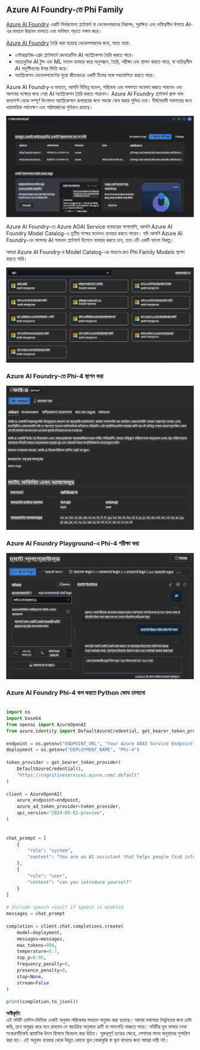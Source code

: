 ## Azure AI Foundry-তে Phi Family

[Azure AI Foundry](https://ai.azure.com) একটি নির্ভরযোগ্য প্ল্যাটফর্ম যা ডেভেলপারদের নিরাপদ, সুরক্ষিত এবং দায়িত্বশীল উপায়ে AI-এর মাধ্যমে উদ্ভাবন চালাতে এবং ভবিষ্যৎ গড়তে সক্ষম করে।  

[Azure AI Foundry](https://ai.azure.com) তৈরি করা হয়েছে ডেভেলপারদের জন্য, যাতে তারা:

- এন্টারপ্রাইজ-গ্রেড প্ল্যাটফর্মে জেনারেটিভ AI অ্যাপ্লিকেশন তৈরি করতে পারে।  
- অত্যাধুনিক AI টুল এবং ML মডেল ব্যবহার করে অনুসন্ধান, তৈরি, পরীক্ষা এবং স্থাপন করতে পারে, যা দায়িত্বশীল AI অনুশীলনের উপর ভিত্তি করে।  
- অ্যাপ্লিকেশন ডেভেলপমেন্টের পুরো জীবনচক্রে একটি টিমের সঙ্গে সহযোগিতা করতে পারে।  

Azure AI Foundry-র মাধ্যমে, আপনি বিভিন্ন মডেল, পরিষেবা এবং সক্ষমতা অন্বেষণ করতে পারবেন এবং আপনার লক্ষ্যের জন্য সেরা AI অ্যাপ্লিকেশন তৈরি করতে পারবেন। Azure AI Foundry প্ল্যাটফর্ম প্রুফ অফ কনসেপ্ট থেকে সম্পূর্ণ উৎপাদন অ্যাপ্লিকেশনে রূপান্তরের জন্য সহজে স্কেল করার সুবিধা দেয়। দীর্ঘমেয়াদী সফলতার জন্য ধারাবাহিক পর্যবেক্ষণ এবং পরিমার্জনের সুবিধাও রয়েছে।  

![portal](../../../../../translated_images/AIFoundryPorral.68f0acc7d5f47991d90f78fd199beb1123941bba27c39effe55ebfc1d07f114c.bn.png)

Azure AI Foundry-তে Azure AOAI Service ব্যবহারের পাশাপাশি, আপনি Azure AI Foundry Model Catalog-এ তৃতীয় পক্ষের মডেলও ব্যবহার করতে পারেন। যদি আপনি Azure AI Foundry-কে আপনার AI সমাধান প্ল্যাটফর্ম হিসেবে ব্যবহার করতে চান, তবে এটি একটি ভালো বিকল্প।  

আমরা Azure AI Foundry-র Model Catalog-এর মাধ্যমে দ্রুত Phi Family Models স্থাপন করতে পারি।  

![ModelCatalog](../../../../../translated_images/AIFoundryModelCatalog.65aadf44c7a47e16a745104efa3ca2b49580c7be190f901a3da6d6533fc37b07.bn.png)

### **Azure AI Foundry-তে Phi-4 স্থাপন করা**

![Phi4](../../../../../translated_images/AIFoundryPhi4.dd27d994739126af80d23e8ec9d3bfd7e6b518d3993aa729fdd4c26e1add8d35.bn.png)

### **Azure AI Foundry Playground-এ Phi-4 পরীক্ষা করা**

![Playground](../../../../../translated_images/AIFoundryPlayground.11365174557f8eac71ce4d439d344dd767a1b04701e9ffe73642feefb099188d.bn.png)

### **Azure AI Foundry Phi-4 কল করতে Python কোড চালানো**

```python

import os  
import base64
from openai import AzureOpenAI  
from azure.identity import DefaultAzureCredential, get_bearer_token_provider  
        
endpoint = os.getenv("ENDPOINT_URL", "Your Azure AOAI Service Endpoint")  
deployment = os.getenv("DEPLOYMENT_NAME", "Phi-4")  
      
token_provider = get_bearer_token_provider(  
    DefaultAzureCredential(),  
    "https://cognitiveservices.azure.com/.default"  
)  
  
client = AzureOpenAI(  
    azure_endpoint=endpoint,  
    azure_ad_token_provider=token_provider,  
    api_version="2024-05-01-preview",  
)  
  

chat_prompt = [
    {
        "role": "system",
        "content": "You are an AI assistant that helps people find information."
    },
    {
        "role": "user",
        "content": "can you introduce yourself"
    }
] 
    
# Include speech result if speech is enabled  
messages = chat_prompt 

completion = client.chat.completions.create(  
    model=deployment,  
    messages=messages,
    max_tokens=800,  
    temperature=0.7,  
    top_p=0.95,  
    frequency_penalty=0,  
    presence_penalty=0,
    stop=None,  
    stream=False  
)  
  
print(completion.to_json())  

```

**অস্বীকৃতি**:  
এই নথিটি মেশিন-ভিত্তিক এআই অনুবাদ পরিষেবার মাধ্যমে অনুবাদ করা হয়েছে। আমরা যথাসাধ্য নির্ভুলতার জন্য চেষ্টা করি, তবে অনুগ্রহ করে মনে রাখবেন যে স্বয়ংক্রিয় অনুবাদে ত্রুটি বা অসংগতি থাকতে পারে। নথিটির মূল ভাষায় লেখা সংস্করণটিকেই প্রামাণিক উৎস হিসাবে বিবেচনা করা উচিত। গুরুত্বপূর্ণ তথ্যের ক্ষেত্রে, পেশাদার মানব অনুবাদের সুপারিশ করা হয়। এই অনুবাদ ব্যবহার থেকে উদ্ভূত কোনো ভুল বোঝাবুঝি বা ভুল ব্যাখ্যার জন্য আমরা দায়ী নই।